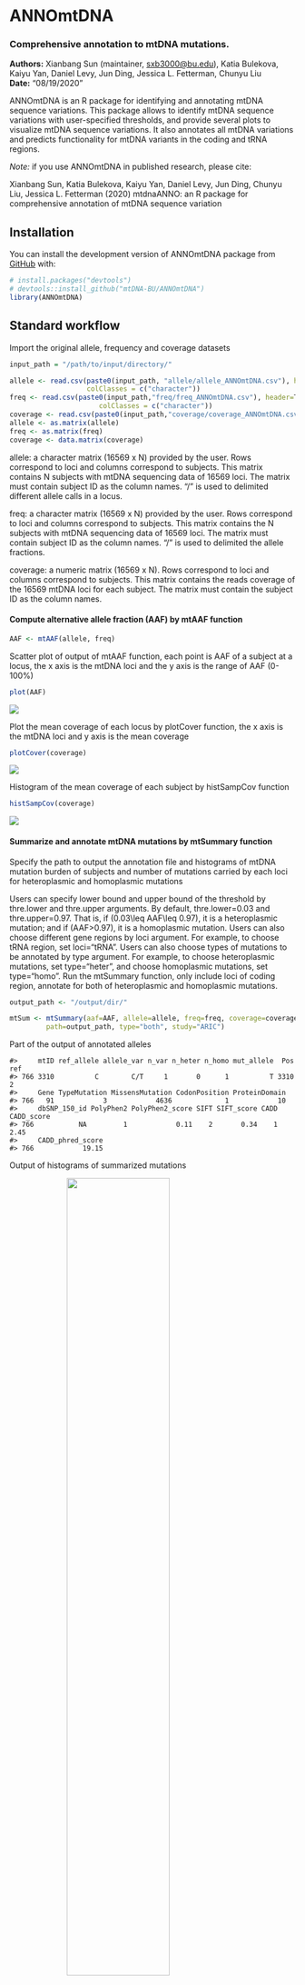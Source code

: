 
<!-- README.md is generated from README.Rmd. Please edit that file -->

# ANNOmtDNA

### Comprehensive annotation to mtDNA mutations.

**Authors:** Xianbang Sun (maintainer, <sxb3000@bu.edu>), Katia
Bulekova, Kaiyu Yan, Daniel Levy, Jun Ding, Jessica L. Fetterman, Chunyu
Liu<br> **Date:** “08/19/2020”

<!-- badges: start -->

<!-- badges: end -->

ANNOmtDNA is an R package for identifying and annotating mtDNA sequence
variations. This package allows to identify mtDNA sequence variations
with user-specified thresholds, and provide several plots to visualize
mtDNA sequence variations. It also annotates all mtDNA variations and
predicts functionality for mtDNA variants in the coding and tRNA
regions.

*Note:* if you use ANNOmtDNA in published research, please cite:

Xianbang Sun, Katia Bulekova, Kaiyu Yan, Daniel Levy, Jun Ding, Chunyu
Liu, Jessica L. Fetterman (2020) mtdnaANNO: an R package for
comprehensive annotation of mtDNA sequence variation

## Installation

You can install the development version of ANNOmtDNA package from
[GitHub](https://github.com/) with:

``` r
# install.packages("devtools")
# devtools::install_github("mtDNA-BU/ANNOmtDNA")
library(ANNOmtDNA)
```

## Standard workflow

Import the original allele, frequency and coverage datasets

``` r
input_path = "/path/to/input/directory/"
```

``` r
allele <- read.csv(paste0(input_path, "allele/allele_ANNOmtDNA.csv"), header = T, stringsAsFactors=FALSE,
                   colClasses = c("character"))
freq <- read.csv(paste0(input_path,"freq/freq_ANNOmtDNA.csv"), header=T, stringsAsFactors=FALSE,
                      colClasses = c("character"))
coverage <- read.csv(paste0(input_path,"coverage/coverage_ANNOmtDNA.csv"), header=T)
allele <- as.matrix(allele)
freq <- as.matrix(freq)
coverage <- data.matrix(coverage)
```

allele: a character matrix (16569 x N) provided by the user. Rows
correspond to loci and columns correspond to subjects. This matrix
contains N subjects with mtDNA sequencing data of 16569 loci. The matrix
must contain subject ID as the column names. “/” is used to delimited
different allele calls in a locus.

freq: a character matrix (16569 x N) provided by the user. Rows
correspond to loci and columns correspond to subjects. This matrix
contains the N subjects with mtDNA sequencing data of 16569 loci. The
matrix must contain subject ID as the column names. “/” is used to
delimited the allele fractions.

coverage: a numeric matrix (16569 x N). Rows correspond to loci and
columns correspond to subjects. This matrix contains the reads coverage
of the 16569 mtDNA loci for each subject. The matrix must contain the
subject ID as the column names.

#### Compute alternative allele fraction (AAF) by mtAAF function

``` r
AAF <- mtAAF(allele, freq)
```

Scatter plot of output of mtAAF function, each point is AAF of a subject
at a locus, the x axis is the mtDNA loci and the y axis is the range of
AAF (0-100%)

``` r
plot(AAF)
```

<img src="man/figures/README-scatterPlot-1.png" style="display: block; margin: auto;" />

Plot the mean coverage of each locus by plotCover function, the x axis
is the mtDNA loci and y axis is the mean coverage

``` r
plotCover(coverage)
```

<img src="man/figures/README-plotMeanCoverage-1.png" style="display: block; margin: auto;" />

Histogram of the mean coverage of each subject by histSampCov function

``` r
histSampCov(coverage)
```

<img src="man/figures/README-histMeanCoverage-1.png" style="display: block; margin: auto;" />

#### Summarize and annotate mtDNA mutations by mtSummary function

Specify the path to output the annotation file and histograms of mtDNA
mutation burden of subjects and number of mutations carried by each loci
for heteroplasmic and homoplasmic mutations

Users can specify lower bound and upper bound of the threshold by
thre.lower and thre.upper arguments. By default, thre.lower=0.03 and
thre.upper=0.97. That is, if \(0.03\leq AAF\leq 0.97\), it is a
heteroplasmic mutation; and if \(AAF>0.97\), it is a homoplasmic
mutation. Users can also choose different gene regions by loci argument.
For example, to choose tRNA region, set loci=“tRNA”. Users can also
choose types of mutations to be annotated by type argument. For example,
to choose heteroplasmic mutations, set type=“heter”, and choose
homoplasmic mutations, set type=“homo”. Run the mtSummary function, only
include loci of coding region, annotate for both of heteroplasmic and
homoplasmic mutations.

``` r
output_path <- "/output/dir/"
```

``` r
mtSum <- mtSummary(aaf=AAF, allele=allele, freq=freq, coverage=coverage,
         path=output_path, type="both", study="ARIC")
```

Part of the output of annotated alleles

    #>     mtID ref_allele allele_var n_var n_heter n_homo mut_allele  Pos ref
    #> 766 3310          C        C/T     1       0      1          T 3310   2
    #>     Gene TypeMutation MissensMutation CodonPosition ProteinDomain
    #> 766   91            3            4636             1            10
    #>     dbSNP_150_id PolyPhen2 PolyPhen2_score SIFT SIFT_score CADD CADD_score
    #> 766           NA         1            0.11    2       0.34    1       2.45
    #>     CADD_phred_score
    #> 766            19.15

Output of histograms of summarized mutations

<img src="man/figures/README-mtHistograms-1.png" width="60%" height="60%" style="display: block; margin: auto;" /><img src="man/figures/README-mtHistograms-2.png" width="60%" height="60%" style="display: block; margin: auto;" /><img src="man/figures/README-mtHistograms-3.png" width="60%" height="60%" style="display: block; margin: auto;" /><img src="man/figures/README-mtHistograms-4.png" width="60%" height="60%" style="display: block; margin: auto;" />

Summary of the mean coverage of loci

``` r
mtSum$coverLoci 
#>    Min. 1st Qu.  Median    Mean 3rd Qu.    Max. 
#>   145.9  5333.5  5572.2  5513.0  5727.4  6230.7
```

Summary of the mean coverage of subjects

``` r
mtSum$coverSubjects  
#>    Min. 1st Qu.  Median    Mean 3rd Qu.    Max. 
#>   971.4  4334.7  5317.6  5513.0  6462.6 16415.2
```

Display loci of variation

``` r
mtSum$loci_var  
```

Summary of the heteroplasmic burden of subjects

``` r
mtSum$heter_burden_sum  
#>    Min. 1st Qu.  Median    Mean 3rd Qu.    Max. 
#>   0.000   1.000   1.000   1.917   2.000 111.000
```

Summary of numbers of heteroplasmic mutations loci carried

``` r
mtSum$heter_loci_sum  
#>     Min.  1st Qu.   Median     Mean  3rd Qu.     Max. 
#>    0.000    0.000    0.000    0.466    0.000 1877.000
```

Display loci of heteroplasmy

``` r
mtSum$loci_heter  
```

Total number of heteroplasmic mutations

``` r
mtSum$heter_total  
#> [1] 7719
```

Summary of the homoplasmic burden of subjects

``` r
mtSum$homo_burden_sum  
#>    Min. 1st Qu.  Median    Mean 3rd Qu.    Max. 
#>     0.0    13.0    27.0    25.1    34.0    96.0
```

Summary of numbers of homoplasmic mutations loci carried

``` r
mtSum$homo_loci_sum  
#>     Min.  1st Qu.   Median     Mean  3rd Qu.     Max. 
#>    0.000    0.000    0.000    6.102    0.000 3975.000
```

Display loci of homoplasmy

``` r
mtSum$loci_homo  
```

Total number of homoplasmic mutations

``` r
mtSum$homo_total  
#> [1] 101075
```

#### Annotate alternative alleles by mtAnno function

Generate alternative alleles to be annotated for mtDNA loci. It has two
columns: loci positions (“pos”) and “alleles” to be annotated.

``` r
anno <- as.data.frame(matrix(0, 10, 2))
colnames(anno)<- c("pos", "alleles")
anno$pos <- c(3311:3320)
anno$alleles <- c("A", "A", "T", "C", "A", "T", "G", "A", "C", "T")
```

Run the mtAnno function

``` r
mtAnno(anno=anno, path=output_path)
```

Part of the output of annotated alleles

    #>    pos alleles  Pos ref Gene  TypeMutation MissensMutation CodonPosition
    #> 1 3311       A 3311   C  ND1 Nonsynonymous             P2H             2
    #>            ProteinDomain dbSNP_150_id PolyPhen2 PolyPhen2_score    SIFT
    #> 1 Transmembrane; Helical           NA    benign            0.01 neutral
    #>   SIFT_score        CADD CADD_score CADD_phred_score
    #> 1       0.34 deleterious       2.45            19.12
